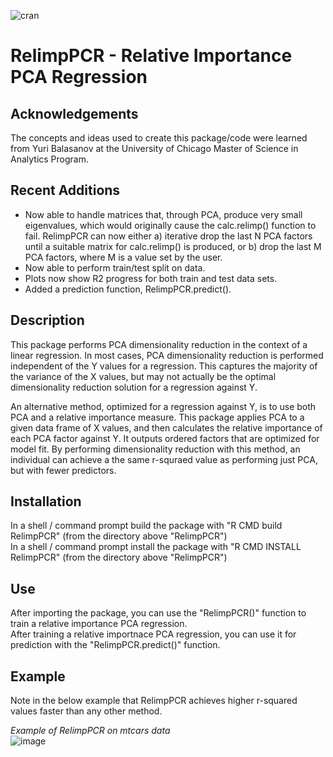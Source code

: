 ![cran](https://www.r-pkg.org/badges/version/RelimpPCR)


# RelimpPCR - Relative Importance PCA Regression

## Acknowledgements
The concepts and ideas used to create this package/code were learned from Yuri Balasanov at the University of Chicago Master of Science in Analytics Program.

## Recent Additions
* Now able to handle matrices that, through PCA, produce very small eigenvalues, which would originally cause the calc.relimp() function to fail. RelimpPCR can now either a) iterative drop the last N PCA factors until a suitable matrix for calc.relimp() is produced, or b) drop the last M PCA factors, where M is a value set by the user.
* Now able to perform train/test split on data.
* Plots now show R2 progress for both train and test data sets.
* Added a prediction function, RelimpPCR.predict().

## Description
This package performs PCA dimensionality reduction in the context of a linear regression. In most cases, PCA dimensionality reduction is performed independent of the Y values for a regression. This captures the majority of the variance of the X values, but may not actually be the optimal dimensionality reduction solution for a regression against Y.  

An alternative method, optimized for a regression against Y, is to use both PCA and a relative importance measure. This package applies PCA to a given data frame of X values, and then calculates the relative importance of each PCA factor against Y. It outputs ordered factors that are optimized for model fit. By performing dimensionality reduction with this method, an individual can achieve a the same r-squraed value as performing just PCA, but with fewer predictors.

## Installation
In a shell / command prompt build the package with "R CMD build RelimpPCR" (from the directory above "RelimpPCR")  
In a shell / command prompt install the package with "R CMD INSTALL RelimpPCR" (from the directory above "RelimpPCR")

## Use
After importing the package, you can use the "RelimpPCR()" function to train a relative importance PCA regression.  
After training a relative importnace PCA regression, you can use it for prediction with the "RelimpPCR.predict()" function.

## Example
Note in the below example that RelimpPCR achieves higher r-squared values faster than any other method.

*Example of RelimpPCR on mtcars data*  
![image](https://raw.github.com/mhernan88/RelimpPCR/master/repo_files/RelimpPCR_Plot.png "Example of RelimpPCR on mtcars data")
